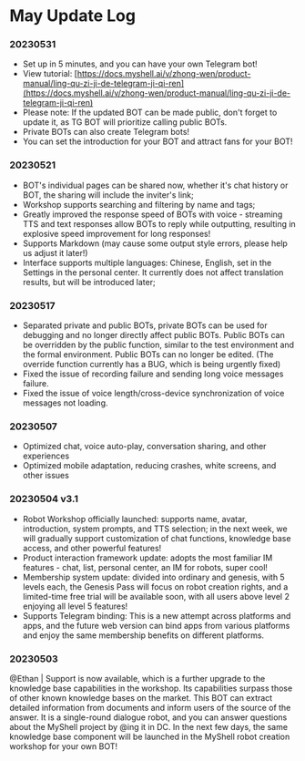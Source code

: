 # May Update Log

### 20230531

* Set up in 5 minutes, and you can have your own Telegram bot!
* View tutorial: [https://docs.myshell.ai/v/zhong-wen/product-manual/ling-qu-zi-ji-de-telegram-ji-qi-ren](https://docs.myshell.ai/v/zhong-wen/product-manual/ling-qu-zi-ji-de-telegram-ji-qi-ren)
* Please note: If the updated BOT can be made public, don't forget to update it, as TG BOT will prioritize calling public BOTs.
* Private BOTs can also create Telegram bots!
* You can set the introduction for your BOT and attract fans for your BOT!

### 20230521

* BOT's individual pages can be shared now, whether it's chat history or BOT, the sharing will include the inviter's link;
* Workshop supports searching and filtering by name and tags;
* Greatly improved the response speed of BOTs with voice - streaming TTS and text responses allow BOTs to reply while outputting, resulting in explosive speed improvement for long responses!
* Supports Markdown (may cause some output style errors, please help us adjust it later!)
* Interface supports multiple languages: Chinese, English, set in the Settings in the personal center. It currently does not affect translation results, but will be introduced later;

### 20230517

* Separated private and public BOTs, private BOTs can be used for debugging and no longer directly affect public BOTs. Public BOTs can be overridden by the public function, similar to the test environment and the formal environment. Public BOTs can no longer be edited. (The override function currently has a BUG, which is being urgently fixed)
* Fixed the issue of recording failure and sending long voice messages failure.
* Fixed the issue of voice length/cross-device synchronization of voice messages not loading.

### 20230507

* Optimized chat, voice auto-play, conversation sharing, and other experiences
* Optimized mobile adaptation, reducing crashes, white screens, and other issues

### 20230504 v3.1&#x20;

* Robot Workshop officially launched: supports name, avatar, introduction, system prompts, and TTS selection; in the next week, we will gradually support customization of chat functions, knowledge base access, and other powerful features!
* Product interaction framework update: adopts the most familiar IM features - chat, list, personal center, an IM for robots, super cool!
* Membership system update: divided into ordinary and genesis, with 5 levels each, the Genesis Pass will focus on robot creation rights, and a limited-time free trial will be available soon, with all users above level 2 enjoying all level 5 features!
* Supports Telegram binding: This is a new attempt across platforms and apps, and the future web version can bind apps from various platforms and enjoy the same membership benefits on different platforms.

### 20230503&#x20;

@Ethan | Support is now available, which is a further upgrade to the knowledge base capabilities in the workshop. Its capabilities surpass those of other known knowledge bases on the market. This BOT can extract detailed information from documents and inform users of the source of the answer. It is a single-round dialogue robot, and you can answer questions about the MyShell project by @ing it in DC. In the next few days, the same knowledge base component will be launched in the MyShell robot creation workshop for your own BOT!